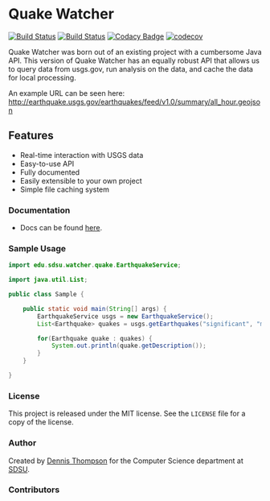 Quake Watcher
=============

[![Build Status](https://travis-ci.org/atomicpages/Quake-Watcher.svg?branch=master)](https://travis-ci.org/atomicpages/Quake-Watcher) [![Build Status](https://ci.appveyor.com/api/projects/status/github/atomicpages/quake-watcher?svg=true)](https://ci.appveyor.com/project/atomicpages/quake-watcher) [![Codacy Badge](https://api.codacy.com/project/badge/grade/560cbef77eb345939b509de1892b29f4)](https://www.codacy.com/app/atomicpages/Quake-Watcher) [![codecov](https://codecov.io/gh/atomicpages/Quake-Watcher/branch/master/graph/badge.svg)](https://codecov.io/gh/atomicpages/Quake-Watcher)


Quake Watcher was born out of an existing project with a cumbersome Java API. This version of Quake Watcher has an equally robust API that allows us to query data from usgs.gov, run analysis on the data, and cache the data for local processing.

An example URL can be seen here: http://earthquake.usgs.gov/earthquakes/feed/v1.0/summary/all_hour.geojson

## Features
* Real-time interaction with USGS data
* Easy-to-use API
* Fully documented
* Easily extensible to your own project
* Simple file caching system

### Documentation
* Docs can be found [here](http://atomicpages.github.io/Quake-Watcher/).


### Sample Usage
~~~java
import edu.sdsu.watcher.quake.EarthquakeService;

import java.util.List;

public class Sample {

	public static void main(String[] args) {
		EarthquakeService usgs = new EarthquakeService();
		List<Earthquake> quakes = usgs.getEarthquakes("significant", "month");

		for(Earthquake quake : quakes) {
			System.out.println(quake.getDescription());
		}
	}

}
~~~

### License
This project is released under the MIT license. See the `LICENSE` file for a copy of the license.

### Author
Created by [Dennis Thompson](https://www.linkedin.com/in/dennisthompson11) for the Computer Science department at [SDSU](http://www.cs.sdsu.edu/).

### Contributors
